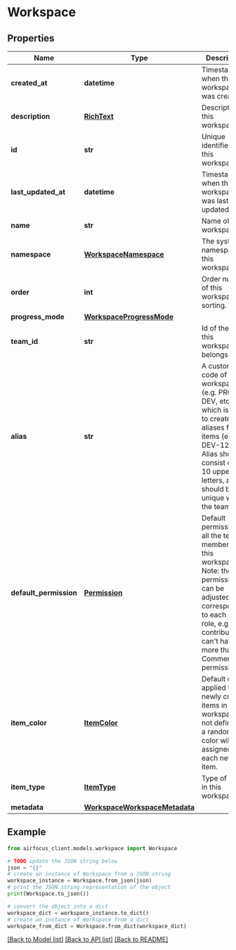 # Workspace


## Properties

Name | Type | Description | Notes
------------ | ------------- | ------------- | -------------
**created_at** | **datetime** | Timestamp of when this workspace was created. | 
**description** | [**RichText**](RichText.md) | Description of this workspace. | 
**id** | **str** | Unique identifier of this workspace. | 
**last_updated_at** | **datetime** | Timestamp of when this workspace was last updated. | 
**name** | **str** | Name of this workspace. | 
**namespace** | [**WorkspaceNamespace**](WorkspaceNamespace.md) | The system namespace of this workspace. | 
**order** | **int** | Order number of this workspace for sorting. | 
**progress_mode** | [**WorkspaceProgressMode**](WorkspaceProgressMode.md) |  | 
**team_id** | **str** | Id of the team this workspace belongs to. | 
**alias** | **str** | A custom code of this workspace (e.g. PROD, DEV, etc), which is used to create aliases for items (e.g. DEV-123). Alias should consist of 1-10 uppercase letters, and should be unique within the team. | [optional] 
**default_permission** | [**Permission**](Permission.md) | Default permission for all the team members in this workspace. Note: the final permission can be adjusted corresponding to each user&#39;s role, e.g. contributors can&#39;t have more than Comment permission. | [optional] 
**item_color** | [**ItemColor**](ItemColor.md) | Default color applied to newly created items in this workspace. If not defined - a random color will be assigned to each new item. | [optional] 
**item_type** | [**ItemType**](ItemType.md) | Type of items in this workspace. | [optional] 
**metadata** | [**WorkspaceWorkspaceMetadata**](WorkspaceWorkspaceMetadata.md) |  | [optional] 

## Example

```python
from airfocus_client.models.workspace import Workspace

# TODO update the JSON string below
json = "{}"
# create an instance of Workspace from a JSON string
workspace_instance = Workspace.from_json(json)
# print the JSON string representation of the object
print(Workspace.to_json())

# convert the object into a dict
workspace_dict = workspace_instance.to_dict()
# create an instance of Workspace from a dict
workspace_from_dict = Workspace.from_dict(workspace_dict)
```
[[Back to Model list]](../README.md#documentation-for-models) [[Back to API list]](../README.md#documentation-for-api-endpoints) [[Back to README]](../README.md)


